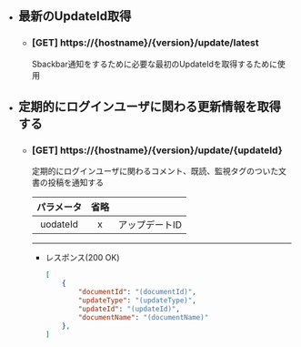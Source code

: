 - ## 最新のUpdateId取得
    - ### [GET] https://{hostname}/{version}/update/latest
       Sbackbar通知をするために必要な最初のUpdateIdを取得するために使用



- ## 定期的にログインユーザに関わる更新情報を取得する
    - ### [GET] https://{hostname}/{version}/update/{updateId}

        定期的にログインユーザに関わるコメント、既読、監視タグのついた文書の投稿を通知する
        
        | パラメータ | 省略 |  |  
        | :---: | :---: | --- |
        | uodateId | x | アップデートID |   


        ---

        
        - レスポンス(200 OK)
            ```json
            [
                {
                    "documentId": "(documentId)",
                    "updateType": "(updateType)",
                    "updateId": "(updateId)",
                    "documentName": "(documentName)"
                },
            ]
            ```